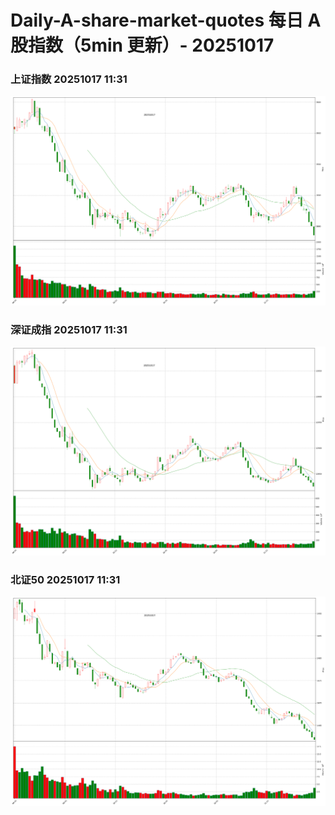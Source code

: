 
# Daily-A-share-market-quotes 每日 A 股指数（5min 更新）- 20251017

### 上证指数 20251017 11:31
![](./fig/2025/10/20251017-sh000001.png)

### 深证成指 20251017 11:31
![](./fig/2025/10/20251017-sz399001.png)

### 北证50 20251017 11:31
![](./fig/2025/10/20251017-bj899050.png)
